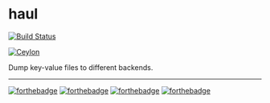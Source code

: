 # haul

[![Build Status](https://travis-ci.org/ElderMael/haul.svg?branch=master)](https://travis-ci.org/ElderMael/haul)


[![Ceylon](https://img.shields.io/badge/made%20with-ceylon%20%F0%9F%90%98-blue.svg?longCache=true&style=for-the-badge)](https://ceylon-lang.org/)

Dump key-value files to different backends.

---

[![forthebadge](http://forthebadge.com/images/badges/built-with-resentment.svg)](http://forthebadge.com)
[![forthebadge](http://forthebadge.com/images/badges/uses-badges.svg)](http://forthebadge.com)
[![forthebadge](http://forthebadge.com/images/badges/powered-by-electricity.svg)](http://forthebadge.com)
[![forthebadge](http://forthebadge.com/images/badges/uses-git.svg)](http://forthebadge.com)